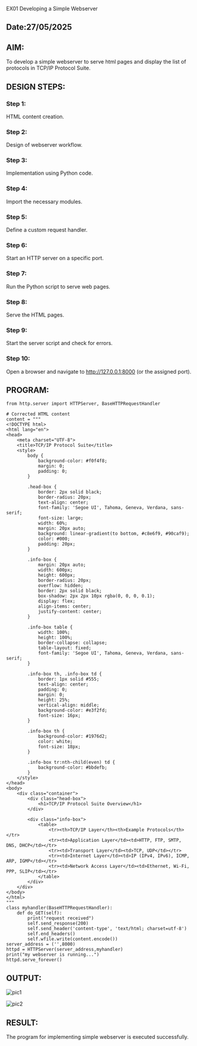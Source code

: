 
 EX01 Developing a Simple Webserver
## Date:27/05/2025

## AIM:
To develop a simple webserver to serve html pages and display the list of protocols in TCP/IP Protocol Suite.

## DESIGN STEPS:
### Step 1: 
HTML content creation.

### Step 2:
Design of webserver workflow.

### Step 3:
Implementation using Python code.

### Step 4:
Import the necessary modules.

### Step 5:
Define a custom request handler.

### Step 6:
Start an HTTP server on a specific port.

### Step 7:
Run the Python script to serve web pages.

### Step 8:
Serve the HTML pages.

### Step 9:
Start the server script and check for errors.

### Step 10:
Open a browser and navigate to http://127.0.0.1:8000 (or the assigned port).

## PROGRAM:
```
from http.server import HTTPServer, BaseHTTPRequestHandler

# Corrected HTML content
content = """
<!DOCTYPE html>
<html lang="en">
<head>
    <meta charset="UTF-8">
    <title>TCP/IP Protocol Suite</title>
    <style>
        body {
            background-color: #f0f4f8;
            margin: 0;
            padding: 0;
        }

        .head-box {
            border: 2px solid black;
            border-radius: 20px;
            text-align: center;
            font-family: 'Segoe UI', Tahoma, Geneva, Verdana, sans-serif;
            font-size: large;
            width: 60%;
            margin: 20px auto;
            background: linear-gradient(to bottom, #c8e6f9, #90caf9);
            color: #000;
            padding: 20px;
        }

        .info-box {
            margin: 20px auto;
            width: 600px;
            height: 600px;
            border-radius: 20px;
            overflow: hidden;
            border: 2px solid black;
            box-shadow: 2px 2px 10px rgba(0, 0, 0, 0.1);
            display: flex;
            align-items: center;
            justify-content: center;
        }

        .info-box table {
            width: 100%;
            height: 100%;
            border-collapse: collapse;
            table-layout: fixed;
            font-family: 'Segoe UI', Tahoma, Geneva, Verdana, sans-serif;
        }

        .info-box th, .info-box td {
            border: 1px solid #555;
            text-align: center;
            padding: 0;
            margin: 0;
            height: 25%;
            vertical-align: middle;
            background-color: #e3f2fd;
            font-size: 16px;
        }

        .info-box th {
            background-color: #1976d2;
            color: white;
            font-size: 18px;
        }

        .info-box tr:nth-child(even) td {
            background-color: #bbdefb;
        }
    </style>
</head>
<body>
    <div class="container">
        <div class="head-box">
            <h1>TCP/IP Protocol Suite Overview</h1>
        </div>

        <div class="info-box">
            <table>
                <tr><th>TCP/IP Layer</th><th>Example Protocols</th></tr>
                <tr><td>Application Layer</td><td>HTTP, FTP, SMTP, DNS, DHCP</td></tr>
                <tr><td>Transport Layer</td><td>TCP, UDP</td></tr>
                <tr><td>Internet Layer</td><td>IP (IPv4, IPv6), ICMP, ARP, IGMP</td></tr>
                <tr><td>Network Access Layer</td><td>Ethernet, Wi-Fi, PPP, SLIP</td></tr>
            </table>
        </div>
    </div>
</body>
</html>
"""
class myhandler(BaseHTTPRequestHandler):
    def do_GET(self):
        print("request received")
        self.send_response(200)
        self.send_header('content-type', 'text/html; charset=utf-8')
        self.end_headers()
        self.wfile.write(content.encode())
server_address = ('',8000)
httpd = HTTPServer(server_address,myhandler)
print("my webserver is running...")
httpd.serve_forever()
```

## OUTPUT:
![pic1](https://github.com/user-attachments/assets/9bea2858-774c-4655-9dc3-7971fbcc948a)

![pic2](https://github.com/user-attachments/assets/c838e644-fcfb-438d-8ad5-af11ecb03b7f)

## RESULT:
The program for implementing simple webserver is executed successfully.
